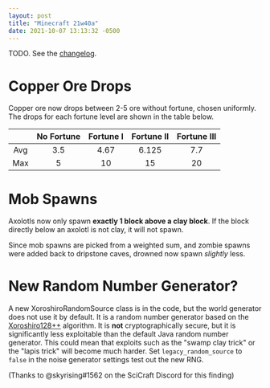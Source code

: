 ```yaml
---
layout: post
title: "Minecraft 21w40a"
date: 2021-10-07 13:13:32 -0500
---
```


TODO. See the [changelog](https://www.minecraft.net/en-us/article/minecraft-snapshot-21w40a).

# Copper Ore Drops

Copper ore now drops between 2-5 ore without fortune, chosen uniformly. The drops for each fortune level are shown in the table below.

| | No Fortune | Fortune I | Fortune II | Fortune III |
|:---:|:---:|:---:|:---:|:---:|
| Avg | 3.5 | 4.67 | 6.125 | 7.7 |
| Max | 5 | 10 | 15 | 20 |

# Mob Spawns

Axolotls now only spawn **exactly 1 block above a clay block**. If the block directly below an axolotl is not clay, it will not spawn.

Since mob spawns are picked from a weighted sum, and zombie spawns were added back to dripstone caves, drowned now spawn *slightly* less.

# New Random Number Generator?

A new XoroshiroRandomSource class is in the code, but the world generator does not use it by default. It is a random number generator based on the [Xoroshiro128++](https://prng.di.unimi.it/xoshiro128plusplus.c) algorithm. It is **not** cryptographically secure, but it is significantly less exploitable than the default Java random number generator. This could mean that exploits such as the "swamp clay trick" or the "lapis trick" will become much harder. Set `legacy_random_source` to `false` in the noise generator settings test out the new RNG.

(Thanks to @skyrising#1562 on the SciCraft Discord for this finding)

